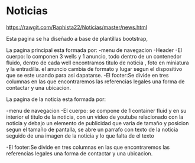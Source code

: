 # Noticias

https://rawgit.com/Raphista22/Noticias/master/news.html

Esta pagina se ha diseñado a base de plantillas bootstrap,

La pagina principal esta formada por:
-menu de navegacion
-Header
-El cuerpo: lo componen 3 wells y 1 anuncio, todo dentro de un contenedor fluido,
dentro de cada well encontramos titulo de noticia , foto en miniatura y la entradilla.
el anuncio cambia de formato y lugar segun el dispositivo que se este usando para asi dapatarse.
-El footer:Se divide en tres columnas en las que encontraremos las referencias legales
una forma de contactar y una ubicacion.

La pagina de la noticia esta formada por:

-menu de navegacion
-El cuerpo: se compone de 1 container fluid y en su interior el titulo de la noticia,
	con un video de youtube relacionado con la noticia y debajo un elemento de publicidad que varia de tamaño y posicion segun el 
	tamaño de pantalla,  se abre un parrafo con texto de la noticia seguido de una imagen 
	de la noticia y lo que falta de el texto 

-El footer:Se divide en tres columnas en las que encontraremos las referencias legales
una forma de contactar y una ubicacion.
